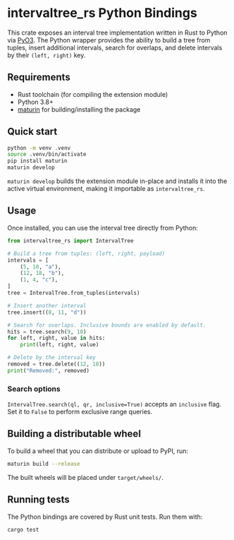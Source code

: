# intervaltree_rs Python Bindings

This crate exposes an interval tree implementation written in Rust to Python via [PyO3](https://pyo3.rs/). The Python wrapper provides the ability to build a tree from tuples, insert additional intervals, search for overlaps, and delete intervals by their `(left, right)` key.

## Requirements

- Rust toolchain (for compiling the extension module)
- Python 3.8+
- [maturin](https://github.com/PyO3/maturin) for building/installing the package

## Quick start

```bash
python -m venv .venv
source .venv/bin/activate
pip install maturin
maturin develop
```

`maturin develop` builds the extension module in-place and installs it into the active virtual environment, making it importable as `intervaltree_rs`.

## Usage

Once installed, you can use the interval tree directly from Python:

```python
from intervaltree_rs import IntervalTree

# Build a tree from tuples: (left, right, payload)
intervals = [
    (5, 10, "a"),
    (12, 18, "b"),
    (1, 4, "c"),
]
tree = IntervalTree.from_tuples(intervals)

# Insert another interval
tree.insert((8, 11, "d"))

# Search for overlaps. Inclusive bounds are enabled by default.
hits = tree.search(9, 10)
for left, right, value in hits:
    print(left, right, value)

# Delete by the interval key
removed = tree.delete((12, 18))
print("Removed:", removed)
```

### Search options

`IntervalTree.search(ql, qr, inclusive=True)` accepts an `inclusive` flag. Set it to `False` to perform exclusive range queries.

## Building a distributable wheel

To build a wheel that you can distribute or upload to PyPI, run:

```bash
maturin build --release
```

The built wheels will be placed under `target/wheels/`.

## Running tests

The Python bindings are covered by Rust unit tests. Run them with:

```bash
cargo test
```
